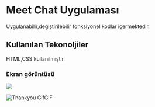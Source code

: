 ﻿<h1> Meet Chat Uygulaması </h1>

Uygulanabilir,değiştirilebilir fonksiyonel kodlar içermektedir.

<h2> Kullanılan Tekonoljiler </h2>

HTML,CSS kullanılmıştır.

<h3> Ekran görüntüsü </h3>


![](ezgif.com-video-to-gif.gif)


![Thankyou GifGIF](https://github.com/gamzeyaylaonu/meet-chat-app/assets/135466558/61ed0453-7b43-474a-8e13-47afb2d8de54)

